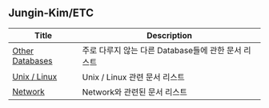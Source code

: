 ## Jungin-Kim/ETC

| Title                                         | Description                                         |
| --------------------------------------------- | --------------------------------------------------- |
| [Other Databases](./other_database/README.md) | 주로 다루지 않는 다른 Database들에 관한 문서 리스트 |
| [Unix / Linux](./linux/README.md)             | Unix / Linux 관련 문서 리스트                       |
| [Network](./network/README.md)                | Network와 관련된 문서 리스트                        |

